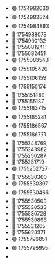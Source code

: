 - 🟢 1754982630
- 🟢 1754983524
- 🟢 1754984893
- 🔴 1754988078
- 🔴 1754990132
- 🔴 1755081941
- 🔴 1755082451
- 🟢 1755083543
- 🟢 1755105426
- 🟢 1755106159
- 🟢 1755150174
- 🔴 1755151480
- 🔴 1755155137
- 🟢 1755183715
- 🟢 1755185281
- 🟢 1755186567
- 🟢 1755186771
- 🔴 1755248769
- 🔴 1755248982
- 🔴 1755250287
- 🔴 1755251719
- 🟢 1755252727
- 🔴 1755530300
- 🟢 1755530397
- 🟢 1755530466
- 🔴 1755530509
- 🔴 1755530535
- 🔴 1755530728
- 🔴 1755530896
- 🔴 1755531265
- 🔴 1755620371
- 🟢 1755796851
- 🟢 1755796995
- 
